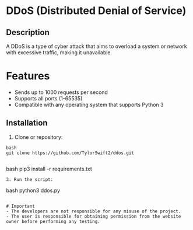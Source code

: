 
# DDoS (Distributed Denial of Service)

## Description
A DDoS is a type of cyber attack that aims to overload a system or network with excessive traffic, making it unavailable.

# Features
- Sends up to 1000 requests per second
- Supports all ports (1-65535)
- Compatible with any operating system that supports Python 3


## Installation
1. Clone or repository:
```
bash
git clone https://github.com/TylorSwift2/ddos.git


```

bash
pip3 install -r requirements.txt
```
3. Run the script:
```
bash
python3 ddos.py
```

# Important
- The developers are not responsible for any misuse of the project.
- The user is responsible for obtaining permission from the website owner before performing any testing.
